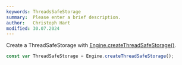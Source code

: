 ```yaml
---
keywords: ThreadsSafeStorage
summary:  Please enter a brief description.
author:   Christoph Hart
modified: 30.07.2024
---
```


Create a ThreadSafeStorage with [Engine.createThreadSafeStorage()](/scripting/scripting-api/engine#createthreadsafestorage).

```javascript
const var ThreadSafeStorage = Engine.createThreadSafeStorage();
```

